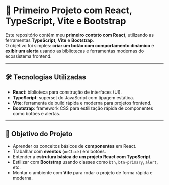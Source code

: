 # 🚀 Primeiro Projeto com React, TypeScript, Vite e Bootstrap

Este repositório contém meu **primeiro contato com React**, utilizando as ferramentas **TypeScript**, **Vite** e **Bootstrap**.  
O objetivo foi simples: **criar um botão com comportamento dinâmico** e **exibir um alerta** usando as bibliotecas e ferramentas modernas do ecossistema frontend.

---

## 🛠️ Tecnologias Utilizadas

- **React**: biblioteca para construção de interfaces (UI).
- **TypeScript**: superset do JavaScript com tipagem estática.
- **Vite**: ferramenta de build rápida e moderna para projetos frontend.
- **Bootstrap**: framework CSS para estilização rápida de componentes como botões e alertas.

---

## 🎯 Objetivo do Projeto

- Aprender os conceitos básicos de **componentes** em React.
- Trabalhar com **eventos** (`onClick`) em botões.
- Entender a **estrutura básica de um projeto React com TypeScript**.
- Estilizar com **Bootstrap** usando classes como `btn`, `btn-primary`, `alert`, etc.
- Montar o ambiente com **Vite** para rodar o projeto de forma rápida e moderna.
